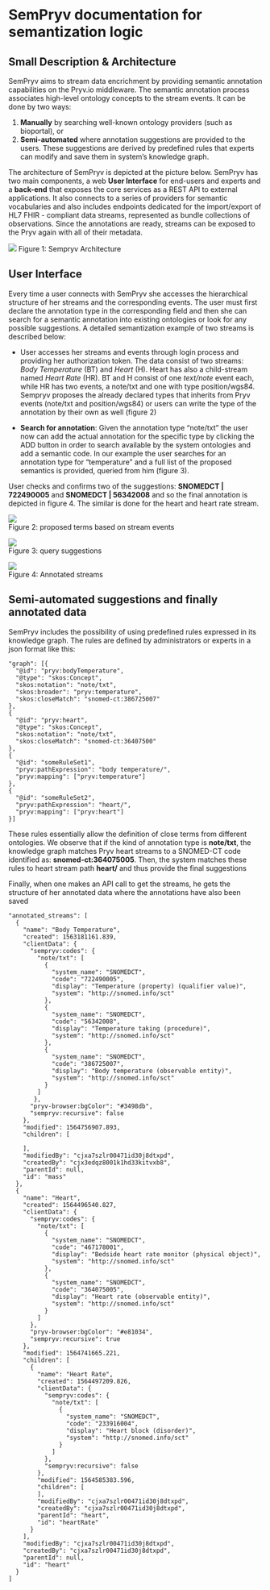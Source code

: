 SemPryv documentation for semantization logic
=================
Small Description & Architecture
--
SemPryv aims to stream data encrichment by providing semantic annotation capabilities on the Pryv.io middleware. 
The semantic annotation process associates high-level ontology concepts to the stream events. It can be done by two ways: 
1. **Manually** by searching well-known ontology providers (such as bioportal), or
2. **Semi-automated** where annotation suggestions are provided to the users. These suggestions are derived by predefined rules that experts can modify and save them in system’s knowledge graph.

The architecture of SemPryv is depicted at the picture below. SemPryv has two main components, a web <b>User Interface</b> 
for end-users and experts and a <b>back-end</b> that exposes the core services as a REST API to external applications. 
It also connects to a series of providers for semantic vocabularies and also includes endpoints dedicated for the import/export 
of HL7 FHIR - compliant data streams, represented as bundle collections of observations. Since the annotations are ready, 
streams can be exposed to the Pryv again with all of their metadata.

![](./screenshots/sempryv_architecture.png)
Figure 1: Sempryv Architecture

## User Interface
Every time a user connects with SemPryv she accesses the hierarchical structure of her streams and the corresponding events. 
The user must first declare the annotation type in the corresponding field and then she can search for a 
semantic annotation into existing ontologies or look for any possible suggestions. A detailed semantization example of 
two streams is described below:
* User accesses her streams and events through login process and providing her authorization token. The data consist of two streams: 
_Body Temperature_ (BT) and _Heart_ (H). Heart has also a child-stream named _Heart Rate_ (HR). BT and H consist of one 
_text/note_ event each, while HR has two events, a note/txt and one with type position/wgs84. Sempryv proposes the already 
declared types that inherits from Pryv events (note/txt and position/wgs84) or users can write the type of the annotation by their own as well (figure 2)


* **Search for annotation**: Given the annotation type “note/txt” the user now can add the actual annotation for the specific 
type by clicking the ADD button in order to search available by the system ontologies and add a semantic code. 
In our example the user searches for an annotation type for “temperature” and a full list of the proposed semantics is provided, 
queried from him (figure 3).

User checks and confirms two of the suggestions: **SNOMEDCT | 722490005** and **SNOMEDCT | 56342008** 
and so the final annotation is depicted in figure 4. The similar is done for the heart and heart rate stream.


![](./screenshots/search_bar.png)  
Figure 2: proposed terms based on stream events  


![](./screenshots/query_suggestions.png)  
Figure 3: query suggestions

![](./screenshots/streams_annotated.png)  
Figure 4: Annotated streams


## Semi-automated suggestions and finally annotated data
SemPryv includes the possibility of using predefined rules expressed in its knowledge graph. The rules are defined by 
administrators or experts in a json format like this:

```shell
"graph": [{
  "@id": "pryv:bodyTemperature",
  "@type": "skos:Concept",
  "skos:notation": "note/txt",
  "skos:broader": "pryv:temperature",
  "skos:closeMatch": "snomed-ct:386725007"
},
{
  "@id": "pryv:heart",
  "@type": "skos:Concept",
  "skos:notation": "note/txt",
  "skos:closeMatch": "snomed-ct:36407500"
},
{
  "@id": "someRuleSet1",
  "pryv:pathExpression": "body temperature/",
  "pryv:mapping": ["pryv:temperature"]
},
{
  "@id": "someRuleSet2",
  "pryv:pathExpression": "heart/",
  "pryv:mapping": ["pryv:heart"]
}]
```

These rules essentially allow the definition of close terms from different ontologies. We observe that if the kind of annotation type is **note/txt**, the knowledge graph matches Pryv heart streams to a SNOMED-CT code identified as: **snomed-ct:364075005**. Then, the system matches these rules to heart stream path **heart/** and thus provide the final suggestions 

Finally, when one makes an API call to get the streams, he gets the structure of her annotated data where the annotations 
have also been saved


```shell
"annotated_streams": [
  {
    "name": "Body Temperature",
    "created": 1563181161.839,
    "clientData": {
      "sempryv:codes": {
        "note/txt": [
          {
            "system_name": "SNOMEDCT",
            "code": "722490005",
            "display": "Temperature (property) (qualifier value)",
            "system": "http://snomed.info/sct"
          },
          {
            "system_name": "SNOMEDCT",
            "code": "56342008",
            "display": "Temperature taking (procedure)",
            "system": "http://snomed.info/sct"
          },
          {
            "system_name": "SNOMEDCT",
            "code": "386725007",
            "display": "Body temperature (observable entity)",
            "system": "http://snomed.info/sct"
          }
        ]
       },
      "pryv-browser:bgColor": "#3498db",
      "sempryv:recursive": false
    },
    "modified": 1564756907.893,
    "children": [

    ],
    "modifiedBy": "cjxa7szlr00471id30j8dtxpd",
    "createdBy": "cjx3edqz8001k1hd33kitvxb8",
    "parentId": null,
    "id": "mass"
  },
  {
    "name": "Heart",
    "created": 1564496540.827,
    "clientData": {
      "sempryv:codes": {
        "note/txt": [
          {
            "system_name": "SNOMEDCT",
            "code": "467178001",
            "display": "Bedside heart rate monitor (physical object)",
            "system": "http://snomed.info/sct"
          },
          {
            "system_name": "SNOMEDCT",
            "code": "364075005",
            "display": "Heart rate (observable entity)",
            "system": "http://snomed.info/sct"
          }
        ]
      },
      "pryv-browser:bgColor": "#e81034",
      "sempryv:recursive": true
    },
    "modified": 1564741665.221,
    "children": [
      {
        "name": "Heart Rate",
        "created": 1564497209.826,
        "clientData": {
          "sempryv:codes": {
            "note/txt": [
              {
                "system_name": "SNOMEDCT",
                "code": "233916004",
                "display": "Heart block (disorder)",
                "system": "http://snomed.info/sct"
              }
            ]
          },
          "sempryv:recursive": false
        },
        "modified": 1564585383.596,
        "children": [
        ],
        "modifiedBy": "cjxa7szlr00471id30j8dtxpd",
        "createdBy": "cjxa7szlr00471id30j8dtxpd",
        "parentId": "heart",
        "id": "heartRate"
      }
    ],
    "modifiedBy": "cjxa7szlr00471id30j8dtxpd",
    "createdBy": "cjxa7szlr00471id30j8dtxpd",
    "parentId": null,
    "id": "heart"
  }
]
```

